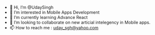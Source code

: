 - 👋 Hi, I’m @UdaySingh
- 👀 I’m interested in Mobile Apps Development
- 🌱 I’m currently learning Advance React 
- 💞️ I’m looking to collaborate on new articial intelegency in Mobile apps.
- 📫 How to reach me : uday_sgh@yahoo.com

<!---
UdaySing/UdaySing is a ✨ special ✨ repository because its `README.md` (this file) appears on your GitHub profile.
You can click the Preview link to take a look at your changes.
--->
